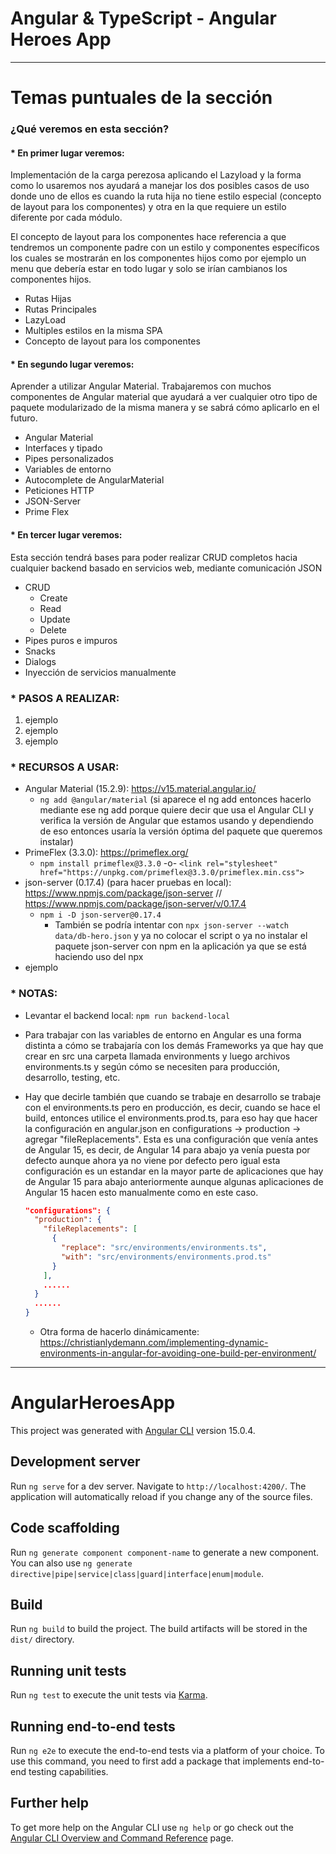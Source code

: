 # Angular & TypeScript - Angular Heroes App

---

# Temas puntuales de la sección

### ¿Qué veremos en esta sección?

#### \* En primer lugar veremos:

Implementación de la carga perezosa aplicando el Lazyload y la forma como lo usaremos nos ayudará a manejar los dos posibles casos de uso donde uno de ellos es cuando la ruta hija no tiene estilo especial (concepto de layout para los componentes) y otra en la que requiere un estilo diferente por cada módulo.

El concepto de layout para los componentes hace referencia a que tendremos un componente padre con un estilo y componentes específicos los cuales se mostrarán en los componentes hijos como por ejemplo un menu que debería estar en todo lugar y solo se irían cambianos los componentes hijos.

- Rutas Hijas
- Rutas Principales
- LazyLoad
- Multiples estilos en la misma SPA
- Concepto de layout para los componentes

#### \* En segundo lugar veremos:

Aprender a utilizar Angular Material. Trabajaremos con muchos componentes de Angular material que ayudará a ver cualquier otro tipo de paquete modularizado de la misma manera y se sabrá cómo aplicarlo en el futuro.

- Angular Material
- Interfaces y tipado
- Pipes personalizados
- Variables de entorno
- Autocomplete de AngularMaterial
- Peticiones HTTP
- JSON-Server
- Prime Flex

#### \* En tercer lugar veremos:

Esta sección tendrá bases para poder realizar CRUD completos hacia cualquier backend basado en servicios web, mediante comunicación JSON

- CRUD
  - Create
  - Read
  - Update
  - Delete
- Pipes puros e impuros
- Snacks
- Dialogs
- Inyección de servicios manualmente

### \* PASOS A REALIZAR:

1. ejemplo
2. ejemplo
3. ejemplo

### \* RECURSOS A USAR:

- Angular Material (15.2.9): https://v15.material.angular.io/
  - `ng add @angular/material` (si aparece el ng add entonces hacerlo mediante ese ng add porque quiere decir que usa el Angular CLI y verifica la versión de Angular que estamos usando y dependiendo de eso entonces usaría la versión óptima del paquete que queremos instalar)
- PrimeFlex (3.3.0): https://primeflex.org/
  - `npm install primeflex@3.3.0` -o- `<link rel="stylesheet" href="https://unpkg.com/primeflex@3.3.0/primeflex.min.css">`
- json-server (0.17.4) (para hacer pruebas en local): https://www.npmjs.com/package/json-server // https://www.npmjs.com/package/json-server/v/0.17.4
  - `npm i -D json-server@0.17.4`
    - También se podría intentar con `npx json-server --watch data/db-hero.json` y ya no colocar el script o ya no instalar el paquete json-server con npm en la aplicación ya que se está haciendo uso del npx
- ejemplo

### \* NOTAS:

- Levantar el backend local: `npm run backend-local`
- Para trabajar con las variables de entorno en Angular es una forma distinta a cómo se trabajaría con los demás Frameworks ya que hay que crear en src una carpeta llamada environments y luego archivos environments.ts y según cómo se necesiten para producción, desarrollo, testing, etc.
- Hay que decirle también que cuando se trabaje en desarrollo se trabaje con el environments.ts pero en producción, es decir, cuando se hace el build, entonces utilice el environments.prod.ts, para eso hay que hacer la configuración en angular.json en configurations -> production -> agregar "fileReplacements". Esta es una configuración que venía antes de Angular 15, es decir, de Angular 14 para abajo ya venía puesta por defecto aunque ahora ya no viene por defecto pero igual esta configuración es un estandar en la mayor parte de aplicaciones que hay de Angular 15 para abajo anteriormente aunque algunas aplicaciones de Angular 15 hacen esto manualmente como en este caso.

  ```json (angular.json)
  "configurations": {
    "production": {
      "fileReplacements": [
        {
          "replace": "src/environments/environments.ts",
          "with": "src/environments/environments.prod.ts"
        }
      ],
      ......
    }
    ......
  }
  ```

  - Otra forma de hacerlo dinámicamente: https://christianlydemann.com/implementing-dynamic-environments-in-angular-for-avoiding-one-build-per-environment/

---

# AngularHeroesApp

This project was generated with [Angular CLI](https://github.com/angular/angular-cli) version 15.0.4.

## Development server

Run `ng serve` for a dev server. Navigate to `http://localhost:4200/`. The application will automatically reload if you change any of the source files.

## Code scaffolding

Run `ng generate component component-name` to generate a new component. You can also use `ng generate directive|pipe|service|class|guard|interface|enum|module`.

## Build

Run `ng build` to build the project. The build artifacts will be stored in the `dist/` directory.

## Running unit tests

Run `ng test` to execute the unit tests via [Karma](https://karma-runner.github.io).

## Running end-to-end tests

Run `ng e2e` to execute the end-to-end tests via a platform of your choice. To use this command, you need to first add a package that implements end-to-end testing capabilities.

## Further help

To get more help on the Angular CLI use `ng help` or go check out the [Angular CLI Overview and Command Reference](https://angular.io/cli) page.
